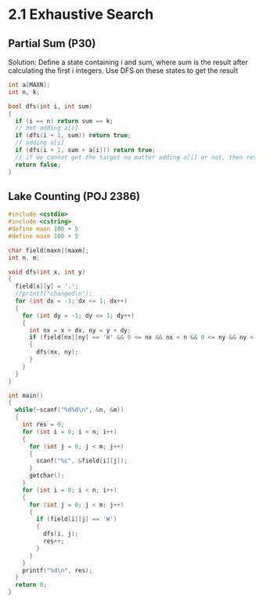# 2.1 Exhaustive Search

## Partial Sum (P30)

Solution: Define a state containing i and sum​, where sum is the result after calculating the first i integers. Use DFS on these states to get the result

```c++
int a[MAXN];
int n, k;

bool dfs(int i, int sum)
{
  if (i == n) return sum == k;
  // not adding a[i]
  if (dfs(i + 1, sum)) return true;
  // adding a[i]
  if (dfs(i + 1, sum + a[i])) return true;
  // if we cannot get the target no matter adding a[i] or not, then return false
  return false;
}
```



## Lake Counting (POJ 2386)

```c++
#include <cstdio>
#include <cstring>
#define maxn 100 + 5
#define maxm 100 + 5

char field[maxn][maxm];
int n, m;

void dfs(int x, int y)
{
  field[x][y] = '.';
  //printf("changed\n");
  for (int dx = -1; dx <= 1; dx++)
  {
    for (int dy = -1; dy <= 1; dy++)
    {
      int nx = x + dx, ny = y + dy;
      if (field[nx][ny] == 'W' && 0 <= nx && nx < n && 0 <= ny && ny < m)
      {
        dfs(nx, ny);
      }
    }
  }
}

int main()
{
  while(~scanf("%d%d\n", &n, &m))
  {
    int res = 0;
    for (int i = 0; i < n; i++)
    {
      for (int j = 0; j < m; j++)
      {
        scanf("%c", &field[i][j]);
      }
      getchar();
    }
    for (int i = 0; i < n; i++)
    {
      for (int j = 0; j < m; j++)
      {
        if (field[i][j] == 'W')
        {
          dfs(i, j);
          res++;
        }
      }
    }
    printf("%d\n", res);
  }
  return 0;
}

```

